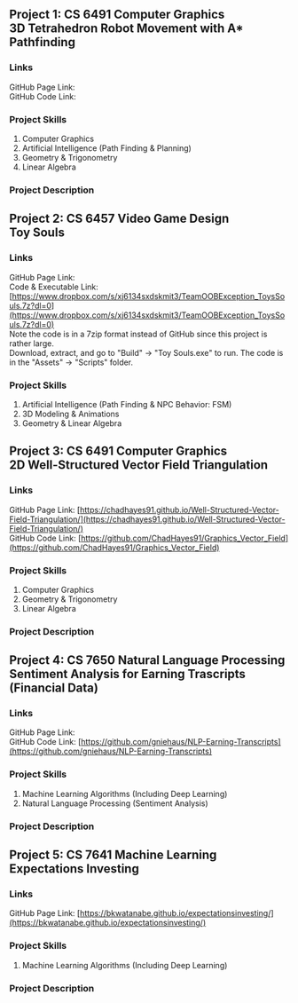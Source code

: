 ## Project 1: CS 6491 Computer Graphics <br> 3D Tetrahedron Robot Movement with A* Pathfinding

### Links
GitHub Page Link:    <br>
GitHub Code Link:

### Project Skills
<ol>
  <li> Computer Graphics </li>
  <li> Artificial Intelligence (Path Finding & Planning) </li>
  <li> Geometry & Trigonometry </li>
  <li> Linear Algebra </li>
</ol>

### Project Description

## Project 2: CS 6457 Video Game Design <br> Toy Souls

### Links
GitHub Page Link:    <br>
Code & Executable Link: [https://www.dropbox.com/s/xj6134sxdskmit3/TeamOOBException_ToysSouls.7z?dl=0](https://www.dropbox.com/s/xj6134sxdskmit3/TeamOOBException_ToysSouls.7z?dl=0) <br>
Note the code is in a 7zip format instead of GitHub since this project is rather large. <br>
Download, extract, and go to "Build" -> "Toy Souls.exe" to run. The code is in the "Assets" -> "Scripts" folder.

### Project Skills
<ol>
  <li> Artificial Intelligence (Path Finding & NPC Behavior: FSM) </li>
  <li> 3D Modeling & Animations </li>
  <li> Geometry & Linear Algebra </li>
</ol>

## Project 3: CS 6491 Computer Graphics <br> 2D Well-Structured Vector Field Triangulation

### Links
GitHub Page Link: [https://chadhayes91.github.io/Well-Structured-Vector-Field-Triangulation/](https://chadhayes91.github.io/Well-Structured-Vector-Field-Triangulation/) <br>
GitHub Code Link: [https://github.com/ChadHayes91/Graphics_Vector_Field](https://github.com/ChadHayes91/Graphics_Vector_Field)

### Project Skills
<ol>
  <li> Computer Graphics </li>
  <li> Geometry & Trigonometry </li>
  <li> Linear Algebra </li>
</ol>

### Project Description

## Project 4: CS 7650 Natural Language Processing <br> Sentiment Analysis for Earning Trascripts (Financial Data)

### Links
GitHub Page Link:    <br>
GitHub Code Link: [https://github.com/gniehaus/NLP-Earning-Transcripts](https://github.com/gniehaus/NLP-Earning-Transcripts)

### Project Skills
<ol>
  <li> Machine Learning Algorithms (Including Deep Learning)</li>
  <li> Natural Language Processing (Sentiment Analysis) </li>
</ol>

### Project Description

## Project 5: CS 7641 Machine Learning <br> Expectations Investing

### Links
GitHub Page Link: [https://bkwatanabe.github.io/expectationsinvesting/](https://bkwatanabe.github.io/expectationsinvesting/)  <br> 

### Project Skills
<ol>
  <li> Machine Learning Algorithms (Including Deep Learning)</li>
</ol>

### Project Description


